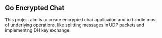 ## Go Encrypted Chat
This project aim is to create encrypted chat application and to handle most of underlying operations, like splitting messages in UDP packets and implementing DH key exchange.